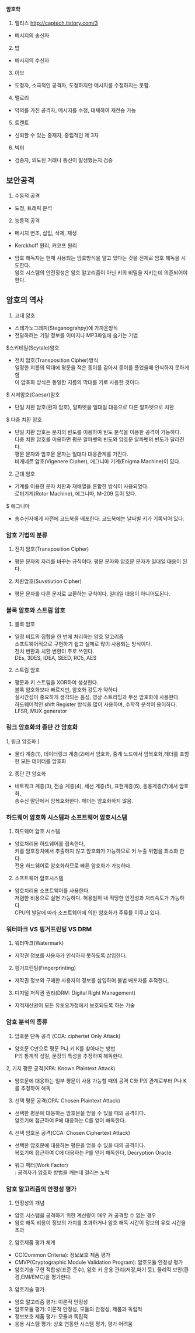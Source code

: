 #### 암호학

1. 엘리스  http://captech.tistory.com/3
- 메시지의 송신자  

2. 밥  
- 메시지의 수신자  

3. 이브  
- 도청자, 소극적인 공격자, 도청하지만 메시지를 수정하지는 못함.  

4. 맬로리  
- 악의를 가진 공격자, 메시지를 수정, 대체하여 재전송 가능  

5. 트렌트  
- 신뢰할 수 있는 중재자, 중립적인 제 3자  

6. 빅터  
- 검증자, 의도된 거래나 통신이 발생했는지 검증  

## 보안공격    

1. 수동적 공격  
- 도청, 트래픽 분석  

2. 능동적 공격  
- 메시지 변조, 삽입, 삭제, 재생

- Kerckhoff 원리, 커코프 원리  
- 암호 해독자는 현재 사용되는 암호방식을 알고 있다는 것을 전제로 암호 해독을 시도한다.  
 암호 시스템의 안전정성은 암호 알고리즘이 아닌 키의 비밀을 지키는데 의존되어야한다.  

## 암호의 역사  

1. 고대 암호  
- 스테가노그래피(Steganograhpy)에 가까운방식  
- 전달하려는 기밀 정보를 이미지나 MP3파일에 숨기는 기법  

$스키테일(Scytale)암호  
- 전치 암호(Transposition Cipher)방식  
일정한 지름의 막대에 평문을 적은 종이를 감아서 종이를 풀었을때 인식하지 못하게함   
이 암호화 방식은 동일한 지름의 막대를 키로 사용한 것이다.   

$ 시저암호(Caesar)암호  
- 단일 치환 암호(환자 암호), 알파벳을 일대일 대응으로 다른 알파벳으로 치환  

$ 다중 치환 암호  
- 단일 치환 암호는 문자의 빈도를 이용하여 빈도 분석을 이용한 공격이 가능하다.  
다중 치환 암호를 이용하면 평문 알파벳의 빈도와 암호문 알파벳의 빈도가 달라진다.  
평문 문자와 암호문 문자는 일대다 대응관계를 가진다.  
비게네르 암호(Vigenere Cipher), 애그니마 기계(Enigma Machine)이 있다.  

2. 근대 암호  
- 기계를 이용한 문자 치환과 재배열을 혼합한 방식이 사용되었다.  
로터기계(Rotor Machine), 에그니마, M-209 등이 있다.  

$ 에그니마  
- 송수신자에게 사전에 코드북을 배포한다. 코드북에는 날짜별 키가 기록되어 있다.  

### 암호 기법의 분류  
1. 전치 암호(Transposition Cipher)  
- 평문 문자의 자리를 바꾸는 규칙이다. 평문 문자와 암호문 문자가 일대일 대응이 된다.  

2. 치환암호(Suvstiution Cipher)  
- 평문 문자를 다른 문자로 교환하는 규칙이다. 일대일 대응이 아니어도된다.  

### 블록 암호와 스트림 암호 

1. 블록 암호  
- 일정 비트의 집합을 한 번에 처리하는 암호 알고리즘  
소프트웨어적으로 구현하기 쉽고 실제로 많이 사용되는 방식이다.  
전치 변환과 치환 변환이 주로 쓰인다.  
DEs, 3DES, IDEA, SEED, RC5, AES   

2. 스트림 암호   
- 평문과 키 스트림을 XOR하여 생성한다.  
블록 암호화보다 빠르지만, 암호화 강도가 약하다.  
실시간성이 중요하게 생각되는 음성, 영상 스트리밍과 무선 암호화에 사용한다.  
하드웨어적인 shift Register 방식을 많이 사용하며, 수학적 분석이 용이하다.  
LFSR, MUX generator  

### 링크 암호화와 종단 간 암호화  

1, 링크 암호화  ]
- 물리 계층(1), 데이터링크 계층(2)에서 암호화, 중계 노드에서 암복호화,헤더를 포함한 모든 데이터를 암호화  

2. 종단 간 암호화  
- 네트워크 계층(3), 전송 계층(4), 세선 계층(5), 표현계층(6), 응용계층(7)에서 암호화,  
송수신 말단에서 암복호화한다. 헤더는 암호화하지 않음.  

### 하드웨어 암호화 시스템과 소프트웨어 암호시스템 

1. 하드웨어 암호 시스템  
- 암호처리용 하드웨어를 접속한다,  
키를 암호장치에서 추출하지 않고 암호화가 가능하므로 키 누출 위험을 최소화 한다.  
전용 하드웨어로 암호화하므로 빠른 암호화가 가능하다.  

2. 소프트웨어 암호시스템  
- 암호치리용 소프트웨어를 사용한다.  
저렴한 비용으로 실현 가능하다. 허용범위 내 적당한 안전성과 처리속도가 가능하다.  
CPU의 발달에 따라 소프트웨어에 의한 암호화가 주류를 이루고 있다.  

### 워터마크 VS 핑거프린팅 VS DRM  

1. 워터마크(Watermark)  
- 저작권 정보를 사용자가 인식하지 못하도록 삽입한다.  

2. 핑거프린팅(Fingerprinting)  
- 저작권 정보와 구매한 사용자의 정보를 삽입하여 불법 배포자를 추적한다,  
 
3. 디지털 저작권 권리(DRM: Digital Right Management)  
- 지적재산권이 모든 유토오가정에서 보호되도록 하는 기술  

### 암호 분석의 종류  

1. 암호문 단독 공격 (COA: ciphertet Only Attack)  
- 암호문 C만으로 평문 P나 키 K를 찾아내는 방법  
P의 통계적 성질, 문장의 특성을 추정하여 해독한다.  

2, 기지 평문 공격(KPA:  Known Plaintext Attack)  
- 암호문에 대응하는 일부 평문이 사용 가능할 때의 공격 C와 P의 관계로부터 P나 K를 추정하여 해독  

3. 선택 평문 공격(CPA: Chosen Plaintext Attack)  
- 선택한 평문에 대응하는 암호문을 얻을 수 있을 때의 공격이다.  
암호기에 접근하여 P에 대응하는 C를 얻어 해독한다.  

4. 선택 암호문 공격(CCA: Chosen Ciphertext Attack)  
- 선택한 암호문에 대응하는 평문을 얻을 수 있을 때의 공격이다.  
복호기에 접근하여 C에 대응하는 P를 얻어 해독한다, Decryption Oracle  

- 워크 팩터(Work Factor)  
: 공격자가 암호화 방법을 깨는데 걸리는 노력  

### 암호 알고리즘의 안정성 평가  

1. 안정성의 개념  
- 암호 시스템을 공격하기 위한 계산량이 매우 커 공격할 수 없는 경우  
- 암호 해독 비용이 정보의 가치를 초과하거나 암호 해독 시간이 정보의 유효 시간을 초과  

2. 암호제품 평가 체계   
- CC(Common Criteria): 정보보호 제품 평가  
- CMVP(Cryptographic Module Validation Program): 암호모듈 안정성 평가  
- 암호기술 구현 적합성(표준 준수), 암호 키 운용 관리(저장,파기 등), 물리적 보안(환경,EMI/EMC)을 평가한다.   

3. 암호기술 평가  
- 암호 알고리즘 평가: 이론적 안정성  
- 암호모듈 평가: 이론적 안정성, 모듈의 안정성, 제품과 독립적  
- 정보보호 제품 평가: 모듈과 독립적  
- 응용 시스템 평가: 상호 연동한 시스템 평가, 평가 어려움 
